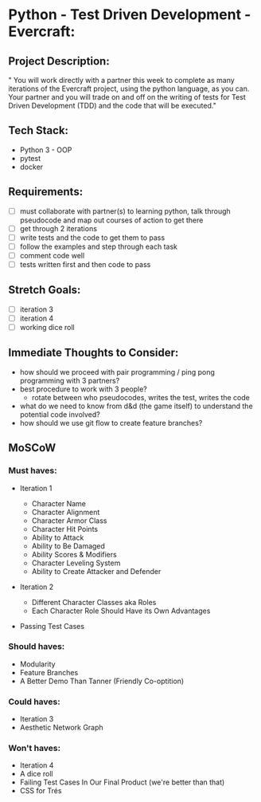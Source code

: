 # Python - Test Driven Development - Evercraft:

## Project Description:
" You will work directly with a partner this week to complete as many iterations of the Evercraft project, using the python language, as you can. Your partner and you will trade on and off on the writing of tests for Test Driven Development (TDD) and the code that will be executed."

## Tech Stack: 
- Python 3 - OOP
- pytest
- docker

## Requirements:
- [ ] must collaborate with partner(s) to learning python, talk through pseudocode and map out courses of action to get there
- [ ] get through 2 iterations 
- [ ] write tests and the code to get them to pass
- [ ] follow the examples and step through each task
- [ ] comment code well
- [ ] tests written first and then code to pass

## Stretch Goals:
- [ ] iteration 3
- [ ] iteration 4
- [ ] working dice roll

## Immediate Thoughts to Consider:
- how should we proceed with pair programming / ping pong programming with 3 partners?
- best procedure to work with 3 people?
    - rotate between who pseudocodes, writes the test, writes the code
- what do we need to know from d&d (the game itself) to understand the potential code involved?
- how should we use git flow to create feature branches? 


## MoSCoW

### Must haves:
- Iteration 1
    - Character Name
    - Character Alignment
    - Character Armor Class
    - Character Hit Points
    - Ability to Attack
    - Ability to Be Damaged
    - Ability Scores & Modifiers
    - Character Leveling System
    - Ability to Create Attacker and Defender
    
- Iteration 2
    - Different Character Classes aka Roles
    - Each Character Role Should Have its Own Advantages
- Passing Test Cases


### Should haves:
- Modularity
- Feature Branches
- A Better Demo Than Tanner (Friendly Co-optition)

### Could haves:
- Iteration 3
- Aesthetic Network Graph

### Won't haves:
- Iteration 4
- A dice roll
- Failing Test Cases In Our Final Product (we're better than that)
- CSS for Trés
